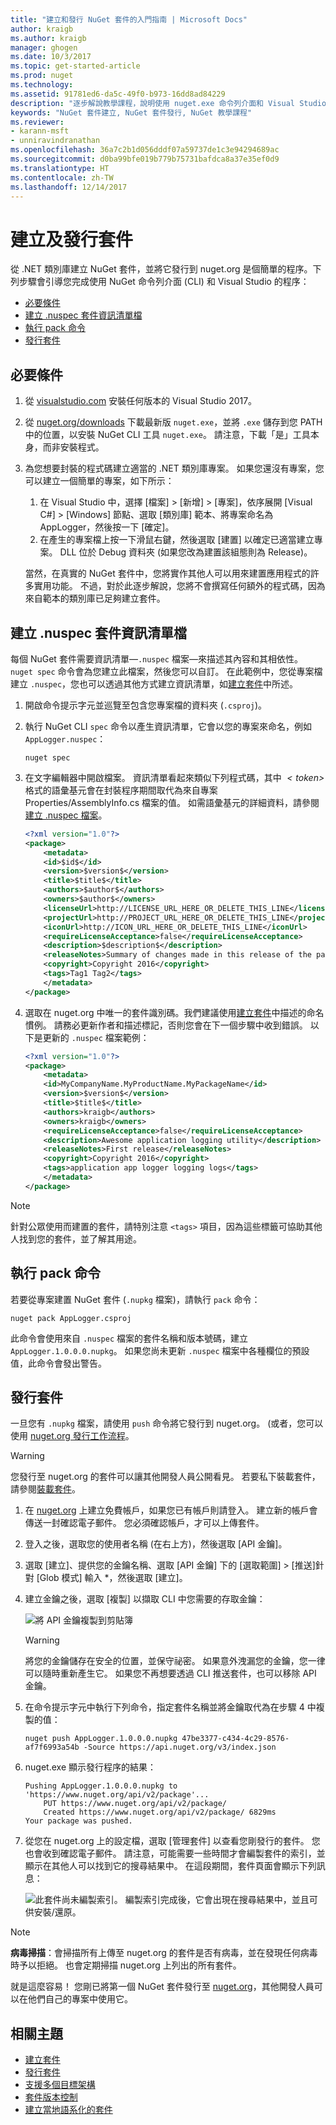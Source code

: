 ```yaml
---
title: "建立和發行 NuGet 套件的入門指南 | Microsoft Docs"
author: kraigb
ms.author: kraigb
manager: ghogen
ms.date: 10/3/2017
ms.topic: get-started-article
ms.prod: nuget
ms.technology: 
ms.assetid: 91781ed6-da5c-49f0-b973-16dd8ad84229
description: "逐步解說教學課程，說明使用 nuget.exe 命令列介面和 Visual Studio 建立和發行 NuGet 套件。"
keywords: "NuGet 套件建立, NuGet 套件發行, NuGet 教學課程"
ms.reviewer:
- karann-msft
- unniravindranathan
ms.openlocfilehash: 36a7c2b1d056dddf07a59737de1c3e94294689ac
ms.sourcegitcommit: d0ba99bfe019b779b75731bafdca8a37e35ef0d9
ms.translationtype: HT
ms.contentlocale: zh-TW
ms.lasthandoff: 12/14/2017
---
```

# <a name="create-and-publish-a-package"></a>建立及發行套件

從 .NET 類別庫建立 NuGet 套件，並將它發行到 nuget.org 是個簡單的程序。下列步驟會引導您完成使用 NuGet 命令列介面 (CLI) 和 Visual Studio 的程序：

- [必要條件](#install-pre-requisites)
- [建立 .nuspec 套件資訊清單檔](#create-the-nuspec-package-manifest-file)
- [執行 pack 命令](#run-the-pack-command)
- [發行套件](#publish-the-package)

## <a name="pre-requisites"></a>必要條件

1. 從 [visualstudio.com](https://www.visualstudio.com/) 安裝任何版本的 Visual Studio 2017。

1. 從 [nuget.org/downloads](https://nuget.org/downloads) 下載最新版 `nuget.exe`，並將 `.exe` 儲存到您 PATH 中的位置，以安裝 NuGet CLI 工具 `nuget.exe`。 請注意，下載「是」工具本身，而非安裝程式。

1. 為您想要封裝的程式碼建立適當的 .NET 類別庫專案。 如果您還沒有專案，您可以建立一個簡單的專案，如下所示：
    1. 在 Visual Studio 中，選擇 [檔案] > [新增] > [專案]，依序展開 [Visual C#] > [Windows] 節點、選取 [類別庫] 範本、將專案命名為 AppLogger，然後按一下 [確定]。
    1. 在產生的專案檔上按一下滑鼠右鍵，然後選取 [建置] 以確定已適當建立專案。 DLL 位於 Debug 資料夾 (如果您改為建置該組態則為 Release)。

    當然，在真實的 NuGet 套件中，您將實作其他人可以用來建置應用程式的許多實用功能。 不過，對於此逐步解說，您將不會撰寫任何額外的程式碼，因為來自範本的類別庫已足夠建立套件。

## <a name="create-the-nuspec-package-manifest-file"></a>建立 .nuspec 套件資訊清單檔

每個 NuGet 套件需要資訊清單&mdash;`.nuspec` 檔案&mdash;來描述其內容和其相依性。 `nuget spec` 命令會為您建立此檔案，然後您可以自訂。 在此範例中，您從專案檔建立 `.nuspec`，您也可以透過其他方式建立資訊清單，如[建立套件](../create-packages/creating-a-package.md)中所述。

1. 開啟命令提示字元並巡覽至包含您專案檔的資料夾 (`.csproj`)。

1. 執行 NuGet CLI `spec` 命令以產生資訊清單，它會以您的專案來命名，例如 `AppLogger.nuspec`：

    ```
    nuget spec
    ```

1. 在文字編輯器中開啟檔案。 資訊清單看起來類似下列程式碼，其中 *$`<token>`$* 格式的語彙基元會在封裝程序期間取代為來自專案 Properties/AssemblyInfo.cs 檔案的值。 如需語彙基元的詳細資料，請參閱[建立 .nuspec 檔案](../create-packages/creating-a-package.md#creating-the-nuspec-file)。

    ```xml
    <?xml version="1.0"?>
    <package>
        <metadata>
        <id>$id$</id>
        <version>$version$</version>
        <title>$title$</title>
        <authors>$author$</authors>
        <owners>$author$</owners>
        <licenseUrl>http://LICENSE_URL_HERE_OR_DELETE_THIS_LINE</licenseUrl>
        <projectUrl>http://PROJECT_URL_HERE_OR_DELETE_THIS_LINE</projectUrl>
        <iconUrl>http://ICON_URL_HERE_OR_DELETE_THIS_LINE</iconUrl>
        <requireLicenseAcceptance>false</requireLicenseAcceptance>
        <description>$description$</description>
        <releaseNotes>Summary of changes made in this release of the package.</releaseNotes>
        <copyright>Copyright 2016</copyright>
        <tags>Tag1 Tag2</tags>
        </metadata>
    </package>
    ```

1. 選取在 nuget.org 中唯一的套件識別碼。我們建議使用[建立套件](../create-packages/creating-a-package.md#choosing-a-unique-package-identifier-and-setting-the-version-number)中描述的命名慣例。 請務必更新作者和描述標記，否則您會在下一個步驟中收到錯誤。 以下是更新的 `.nuspec` 檔案範例：

    ```xml
    <?xml version="1.0"?>
    <package>
        <metadata>
        <id>MyCompanyName.MyProductName.MyPackageName</id>
        <version>$version$</version>
        <title>$title$</title>
        <authors>kraigb</authors>
        <owners>kraigb</owners>
        <requireLicenseAcceptance>false</requireLicenseAcceptance>
        <description>Awesome application logging utility</description>
        <releaseNotes>First release</releaseNotes>
        <copyright>Copyright 2016</copyright>
        <tags>application app logger logging logs</tags>
        </metadata>
    </package>
    ```

> [!Note]
> 針對公眾使用而建置的套件，請特別注意 `<tags>` 項目，因為這些標籤可協助其他人找到您的套件，並了解其用途。

## <a name="run-the-pack-command"></a>執行 pack 命令

若要從專案建置 NuGet 套件 (`.nupkg` 檔案)，請執行 `pack` 命令：

```
nuget pack AppLogger.csproj
```

此命令會使用來自 `.nuspec` 檔案的套件名稱和版本號碼，建立 `AppLogger.1.0.0.0.nupkg`。 如果您尚未更新 `.nuspec` 檔案中各種欄位的預設值，此命令會發出警告。

## <a name="publish-the-package"></a>發行套件

一旦您有 `.nupkg` 檔案，請使用 `push` 命令將它發行到 nuget.org。 (或者，您可以使用 [nuget.org 發行工作流程](../create-packages/publish-a-package.md#publish-to-nugetorg)。

> [!Warning]
> 您發行至 nuget.org 的套件可以讓其他開發人員公開看見。 若要私下裝載套件，請參閱[裝載套件](../hosting-packages/overview.md)。


1. 在 [nuget.org](https://www.nuget.org/users/account/LogOn?returnUrl=%2F) 上建立免費帳戶，如果您已有帳戶則請登入。 建立新的帳戶會傳送一封確認電子郵件。 您必須確認帳戶，才可以上傳套件。

1. 登入之後，選取您的使用者名稱 (在右上方)，然後選取 [API 金鑰]。

1. 選取 [建立]、提供您的金鑰名稱、選取 [API 金鑰] 下的 [選取範圍] > [推送]針對 [Glob 模式] 輸入 *，然後選取 [建立]。

1. 建立金鑰之後，選取 [複製] 以擷取 CLI 中您需要的存取金鑰：

    ![將 API 金鑰複製到剪貼簿](media/QS_Create-02-APIKey.png)

    > [!Warning]
    > 將您的金鑰儲存在安全的位置，並保守祕密。 如果意外洩漏您的金鑰，您一律可以隨時重新產生它。 如果您不再想要透過 CLI 推送套件，也可以移除 API 金鑰。

1. 在命令提示字元中執行下列命令，指定套件名稱並將金鑰取代為在步驟 4 中複製的值：

    ```
    nuget push AppLogger.1.0.0.0.nupkg 47be3377-c434-4c29-8576-af7f6993a54b -Source https://api.nuget.org/v3/index.json
    ```
    
1. nuget.exe 顯示發行程序的結果：

    ```
    Pushing AppLogger.1.0.0.0.nupkg to 'https://www.nuget.org/api/v2/package'...
        PUT https://www.nuget.org/api/v2/package/
        Created https://www.nuget.org/api/v2/package/ 6829ms
    Your package was pushed. 
    ```

1. 從您在 nuget.org 上的設定檔，選取 [管理套件] 以查看您剛發行的套件。 您也會收到確認電子郵件。 請注意，可能需要一些時間才會編製套件的索引，並顯示在其他人可以找到它的搜尋結果中。 在這段期間，套件頁面會顯示下列訊息：

    ![此套件尚未編製索引。 編製索引完成後，它會出現在搜尋結果中，並且可供安裝/還原。](media/QS_Create-03-NotIndexed.png)

> [!Note]
> **病毒掃描**：會掃描所有上傳至 nuget.org 的套件是否有病毒，並在發現任何病毒時予以拒絕。 也會定期掃描 nuget.org 上列出的所有套件。

就是這麼容易！ 您剛已將第一個 NuGet 套件發行至 [nuget.org](https://www.nuget.org/)，其他開發人員可以在他們自己的專案中使用它。

## <a name="related-topics"></a>相關主題

- [建立套件](../create-packages/creating-a-package.md)
- [發行套件](../create-packages/publish-a-package.md)
- [支援多個目標架構](../create-packages/supporting-multiple-target-frameworks.md)
- [套件版本控制](../reference/package-versioning.md)
- [建立當地語系化的套件](../create-packages/creating-localized-packages.md)
